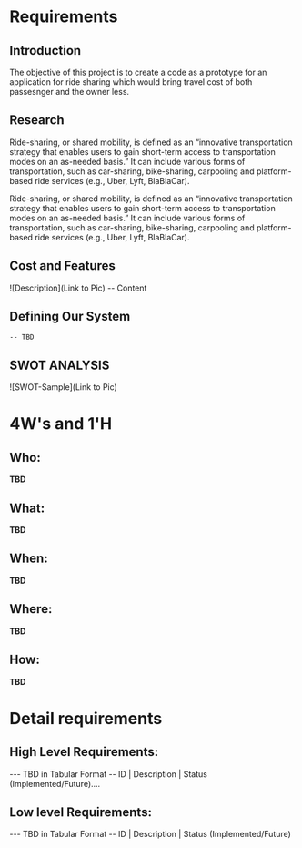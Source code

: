 # Requirements
## Introduction
  The objective of this project is to create a code as a prototype for an  application for ride sharing which would bring travel cost of both passesnger and the owner less.
## Research

Ride-sharing, or shared mobility, is defined as an “innovative transportation strategy that enables users to gain short-term access to transportation modes on an as-needed basis.” It can include various forms of transportation, such as car-sharing, bike-sharing, carpooling and platform-based ride services (e.g., Uber, Lyft, BlaBlaCar).

Ride-sharing, or shared mobility, is defined as an “innovative transportation strategy that enables users to gain short-term access to transportation modes on an as-needed basis.” It can include various forms of transportation, such as car-sharing, bike-sharing, carpooling and platform-based ride services (e.g., Uber, Lyft, BlaBlaCar).


## Cost and Features
![Description](Link to Pic)
-- Content 
## Defining Our System
    -- TBD
## SWOT ANALYSIS
![SWOT-Sample](Link to Pic)

# 4W&#39;s and 1&#39;H

## Who:

**TBD**

## What:

**TBD**

## When:

**TBD**

## Where:

**TBD**

## How:

**TBD**

# Detail requirements
## High Level Requirements:
--- TBD in Tabular Format 
-- ID | Description | Status (Implemented/Future)....


##  Low level Requirements:
--- TBD in Tabular Format 
-- ID | Description | Status (Implemented/Future)
